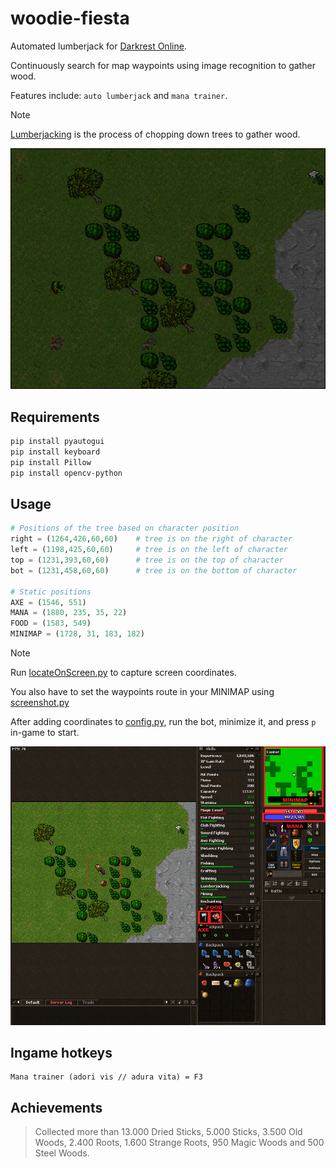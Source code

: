 # woodie-fiesta

Automated lumberjack for [Darkrest Online](https://darkrest.online/?news).

Continuously search for map waypoints using image recognition to gather wood.

Features include: `auto lumberjack` and `mana trainer`.
>[!NOTE] 
>[Lumberjacking](https://darkrest-online.gitbook.io/darkrest.online-wiki/gathering-and-crafting/gathering) is the process of chopping down trees to gather wood.

![](docs/images/woodie-fiesta.PNG)

## Requirements

```bash
pip install pyautogui
pip install keyboard
pip install Pillow
pip install opencv-python
```

## Usage

```python
# Positions of the tree based on character position
right = (1264,426,60,60)    # tree is on the right of character
left = (1198,425,60,60)     # tree is on the left of character
top = (1231,393,60,60)      # tree is on the top of character
bot = (1231,458,60,60)      # tree is on the bottom of character

# Static positions
AXE = (1546, 551)
MANA = (1880, 235, 35, 22)
FOOD = (1583, 549)
MINIMAP = (1728, 31, 183, 182)
```

>[!NOTE]
>Run [locateOnScreen.py](https://github.com/emmacyberia/woodie-fiesta/blob/main/utils/locateOnScreen.py) to capture screen coordinates.
>
>You also have to set the waypoints route in your MINIMAP using [screenshot.py](https://github.com/emmacyberia/woodie-fiesta/blob/main/utils/screenshot.py)

After adding coordinates to [config.py](https://github.com/emmacyberia/woodie-fiesta/blob/main/woodie-fiesta/core/config.py), run the bot, minimize it, and press `p` in-game to start.

![](https://github.com/emmacyberia/woodie-fiesta/blob/main/docs/images/positions.PNG)

## Ingame hotkeys

```
Mana trainer (adori vis // adura vita) = F3
```

## Achievements
> Collected more than 13.000 Dried Sticks, 5.000 Sticks, 3.500 Old Woods, 2.400 Roots, 1.600 Strange Roots, 950 Magic Woods and 500 Steel Woods.
